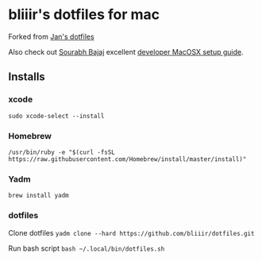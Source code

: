 # bliiir's dotfiles for mac
Forked from [Jan's dotfiles](https://github.com/jancr/dotfiles)

Also check out [Sourabh Bajaj](https://sourabhbajaj.com/) excellent [developer MacOSX setup guide](http://sourabhbajaj.com/mac-setup/).

## Installs

### xcode
`sudo xcode-select --install`

### Homebrew
`/usr/bin/ruby -e "$(curl -fsSL https://raw.githubusercontent.com/Homebrew/install/master/install)"`


### Yadm
`brew install yadm`

### dotfiles
Clone dotfiles 
`yadm clone --hard https://github.com/bliiir/dotfiles.git`

Run bash script
`bash ~/.local/bin/dotfiles.sh`


